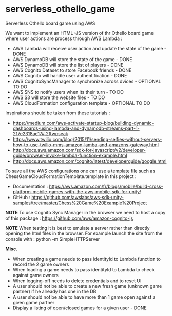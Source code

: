 # serverless_othello_game
Serverless Othello board game using AWS


We want to implement an HTML+JS version of thr Othello board game where user actions are process through AWS Lambda :
* AWS Lambda will receive user action and update the state of the game - DONE
* AWS DynamoDB will store the state of the game - DONE
* AWS DynamoDB will store the list of players - DONE
* AWS Cognito Dataset to store Facebook friends - DONE
* AWS Cognito will handle user authentification - DONE
* AWS CognitoSyncManager to synchronize across dvices - OPTIONAL TO DO
* AWS SNS to notify users when its their turn - TO DO
* AWS S3 will store the website files - TO DO
* AWS CloudFormation configuration template - OPTIONAL TO DO


Inspirations should be taken from these tutorials :
* https://medium.com/aws-activate-startup-blog/building-dynamic-dashboards-using-lambda-and-dynamodb-streams-part-1-217e2318ae17#.2ftwpseak
* https://www.twilio.com/blog/2015/11/sending-selfies-without-servers-how-to-use-twilio-mms-amazon-lamba-and-amazons-gateway.html
* http://docs.aws.amazon.com/sdk-for-javascript/v2/developer-guide/browser-invoke-lambda-function-example.html
* http://docs.aws.amazon.com/cognito/latest/developerguide/google.html


To save all the AWS configurations one can use a template file such as ChessGameCloudFormationTemplate.template in this project :
* Documentation : https://aws.amazon.com/fr/blogs/mobile/build-cross-platform-mobile-games-with-the-aws-mobile-sdk-for-unity/
* GitHub : https://github.com/awslabs/aws-sdk-unity-samples/tree/master/Chess%20Game%20Example%20Project


**NOTE**
To use Cognito Sync Manager in the browser we need to host a copy of this package :
https://github.com/aws/amazon-cognito-js


**NOTE**
When testing it is best to emulate a server rather than directly opening the html files in the browser.
For example launch the site from the console with :
python -m SimpleHTTPServer


**Misc.**
* When creating a game needs to pass identityId to Lambda function to record the 2 game owners
* When loading a game needs to pass identityId to Lambda to check against game owners
* When logging-off needs to delete credentials and to reset UI
* A user should not be able to create a new fresh game (unknown game partner) if he already has one in the DB
* A user should not be able to have more than 1 game open against a given game partner
* Display a listing of open/closed games for a given user - DONE